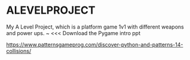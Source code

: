# ALEVELPROJECT
My A Level Project, which is a platform game 1v1 with different weapons and power ups.
~
<<< Download the Pygame intro ppt

https://www.patternsgameprog.com/discover-python-and-patterns-14-collisions/

